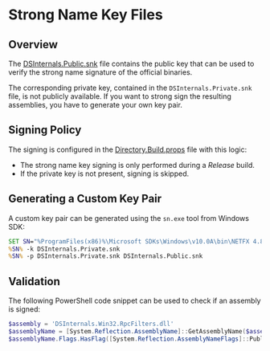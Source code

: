# Strong Name Key Files

## Overview

The [DSInternals.Public.snk](./DSInternals.Public.snk) file contains the public key that can be used to verify
the strong name signature of the official binaries.

The corresponding private key, contained in the `DSInternals.Private.snk` file,
is not publicly available. If you want to strong sign the resulting assemblies,
you have to generate your own key pair.

## Signing Policy

The signing is configured in the [Directory.Build.props](../Src/Directory.Build.props) file with this logic:

- The strong name key signing is only performed during a *Release* build.
- If the private key is not present, signing is skipped.

## Generating a Custom Key Pair

A custom key pair can be generated using the `sn.exe` tool from Windows SDK:

```cmd
SET SN="%ProgramFiles(x86)%\Microsoft SDKs\Windows\v10.0A\bin\NETFX 4.8 Tools\x64\sn.exe"
%SN% -k DSInternals.Private.snk
%SN% -p DSInternals.Private.snk DSInternals.Public.snk
```

## Validation

The following PowerShell code snippet can be used to check if an assembly is signed:

```powershell
$assembly = 'DSInternals.Win32.RpcFilters.dll'
$assemblyName = [System.Reflection.AssemblyName]::GetAssemblyName($assembly)
$assemblyName.Flags.HasFlag([System.Reflection.AssemblyNameFlags]::PublicKey) 
```